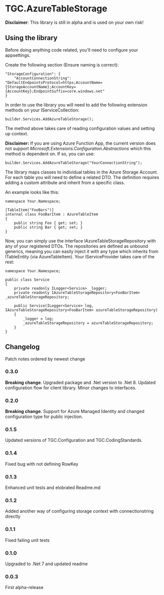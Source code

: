 # TGC.AzureTableStorage

**Disclaimer**: This library is still in alpha and is used on your own risk!

## Using the library

Before doing anything code related, you'll need to configure your appsettings.

Create the following section (Ensure naming is correct):

	"StorageConfiguration": {
		"AccountConnectionString": "DefaultEndpointsProtocol=https;AccountName={StorageAccountName};AccountKey={AccountKey};EndpointSuffix=core.windows.net"
	}

In order to use the library you will need to add the following extension methods on your IServiceCollection:

	builder.Services.AddAzureTableStorage();

The method above takes care of reading configuration values and setting up context.

**Disclaimer:** If you are using Azure Function App, the current version does not support *Microsoft.Extensions.Configuration.Abstractions* which this method is dependent on. If so, you can use:

	builder.Services.AddAzureTableStorage("YourConnectionString");

The library maps classes to individual tables in the Azure Storage Account. For each table you will need to define a related DTO. The definition requires adding a custom attribute and inherit from a specific class.

An example looks like this:

	namespace Your.Namespace;

	[TableItem("FooBars")]
	internal class FooBarItem : AzureTableItem
	{
		public string Foo { get; set; }
		public string Bar { get; set; }
	}

Now, you can simply use the interface IAzureTableStorageRepository with any of your registered DTOs. The repositories are defined as unbound generics, meaning you can easily inject it with any type which inherits from ITableEntity (via AzureTableItem). Your IServiceProvider takes care of the rest:

	namespace Your.Namespace;

	public class Service
	{
		private readonly ILogger<Service> _logger;
		private readonly IAzureTableStorageRepository<FooBarItem> _azureTableStorageRepository;

		public Service(ILogger<Service> log, IAzureTableStorageRepository<FooBarItem> azureTableStorageRepository)
		{
			_logger = log;
			_azureTableStorageRepository = azureTableStorageRepository;
		}
	}

## Changelog

Patch notes ordered by newest change

### 0.3.0
**Breaking change**. Upgraded package and .Net version to .Net 8. Updated configuration flow for client library. Minor changes to interfaces.

### 0.2.0
**Breaking change**. Support for Azure Managed Identity and changed configuration type for public injection.

### 0.1.5
Updated versions of TGC.Configuration and TGC.CodingStandards.

### 0.1.4
Fixed bug with not defining RowKey

### 0.1.3
Enhanced unit tests and elobrated Readme.md

### 0.1.2
Added another way of configuring storage context with connectionstring directly

### 0.1.1
Fixed failing unit tests

### 0.1.0
Upgraded to .Net 7 and updated readme

### 0.0.3
First alpha-release
